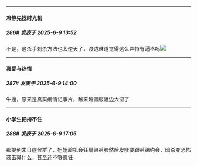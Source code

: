 ﻿
*****

####  冷静先找时光机  
##### 286#       发表于 2025-6-9 13:52

不是，这杀手刺杀方法也太逆天了，渡边难道觉得这么弄特有逼格吗<img src="https://static.stage1st.com/image/smiley/face2017/020.png" referrerpolicy="no-referrer">


*****

####  真爱与热情  
##### 287#       发表于 2025-6-9 14:00

牛逼，原来是真实疫情记事片，越来越佩服渡边大湿了


*****

####  小学生把持不住  
##### 288#       发表于 2025-6-9 17:05

都提到末日症候群了，姐姐趁机会狂扇弟弟脸然后发嗲要跟弟弟约会，暗杀变恐怖袭击算什么，甚至还不够疯狂

